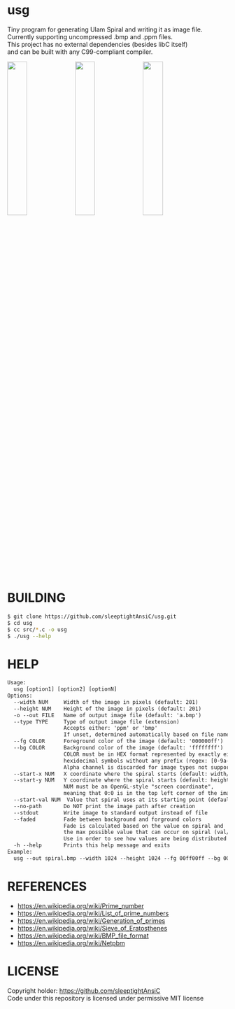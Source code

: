 # usg
Tiny program for generating Ulam Spiral and writing it as image file. \
Currently supporting uncompressed .bmp and .ppm files. \
This project has no external dependencies (besides libC itself) \
and can be built with any C99-compliant compiler.

<p float="left">
  <img src="https://github.com/user-attachments/assets/5d06502e-d8c1-4da5-b90b-08f4f6687c3a" width="30%" />
  <img src="https://github.com/user-attachments/assets/61120298-c56a-436a-8388-13fb07b6c6b7" width="30%" />
  <img src="https://github.com/user-attachments/assets/8fb7f06e-9406-4b5d-915a-6bca264989ef" width="30%" />
</p>

# BUILDING
```sh
$ git clone https://github.com/sleeptightAnsiC/usg.git
$ cd usg
$ cc src/*.c -o usg
$ ./usg --help
```

# HELP
```txt
Usage:
  usg [option1] [option2] [optionN]
Options:
  --width NUM     Width of the image in pixels (default: 201)
  --height NUM    Height of the image in pixels (default: 201)
  -o --out FILE   Name of output image file (default: 'a.bmp')
  --type TYPE     Type of output image file (extension)
                  Accepts either: 'ppm' or 'bmp'
                  If unset, determined automatically based on file name
  --fg COLOR      Foreground color of the image (default: '000000ff')
  --bg COLOR      Background color of the image (default: 'ffffffff')
                  COLOR must be in HEX format represented by exactly eight
                  hexidecimal symbols without any prefix (regex: [0-9a-fA-F])
                  Alpha channel is discarded for image types not supporting it
  --start-x NUM   X coordinate where the spiral starts (default: width/2)
  --start-y NUM   Y coordinate where the spiral starts (default: height/2)
                  NUM must be an OpenGL-style "screen coordinate",
                  meaning that 0:0 is in the top left corner of the image
  --start-val NUM  Value that spiral uses at its starting point (default: 1)
  --no-path       Do NOT print the image path after creation
  --stdout        Write image to standard output instead of file
  --faded         Fade between background and forground colors
                  Fade is calculated based on the value on spiral and
                  the max possible value that can occur on spiral (val/max)
                  Use in order to see how values are being distributed
  -h --help       Prints this help message and exits
Example:
  usg --out spiral.bmp --width 1024 --height 1024 --fg 00ff00ff --bg 000000ff
```

# REFERENCES
- https://en.wikipedia.org/wiki/Prime_number
- https://en.wikipedia.org/wiki/List_of_prime_numbers
- https://en.wikipedia.org/wiki/Generation_of_primes
- https://en.wikipedia.org/wiki/Sieve_of_Eratosthenes
- https://en.wikipedia.org/wiki/BMP_file_format
- https://en.wikipedia.org/wiki/Netpbm

# LICENSE
Copyright holder: https://github.com/sleeptightAnsiC \
Code under this repository is licensed under permissive MIT license
